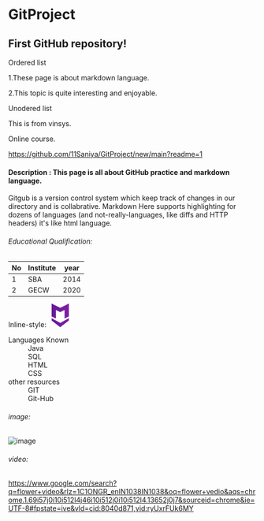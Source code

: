 # GitProject
## First GitHub repository!
Ordered list 

1.These page is about markdown language.

2.This topic is quite interesting and enjoyable.

Unodered list

This is from vinsys.

Online course.

https://github.com/11Saniya/GitProject/new/main?readme=1

#### Description : This page is all about GitHub practice and markdown language.
Gitgub is a version control system which keep track of changes in our directory and is collabrative.
Markdown Here supports highlighting for dozens of languages (and not-really-languages, like diffs and HTTP headers)
it's like html language.

[^1]: My refernce.

[^2]: all about my usage.

###### Educational Qualification:


|No | Institute  | year | 
|---|------------| -----|
|1  | SBA        | 2014 |
|2  | GECW       |  2020| 

Inline-style: 
![alt text](https://github.com/adam-p/markdown-here/raw/master/src/common/images/icon48.png "Logo Title Text 1")

<dl>
  <dt>Languages Known </dt>
  <dd>Java<dd>
  <dd>SQL<dd>
  <dd>HTML<dd>
  <dd>CSS<dd>
  
  <dt>other resources</dt>
     <dd>GIT<dd>
     <dd>Git-Hub<dd>
   </dl>
  
  
###### image:
![image](https://user-images.githubusercontent.com/127282114/232989503-7e6bc08f-da7b-4725-8bee-ad8a226f1267.png)

###### video:
https://www.google.com/search?q=flower+video&rlz=1C1ONGR_enIN1038IN1038&oq=flower+vedio&aqs=chrome.1.69i57j0i10i512l4j46i10i512j0i10i512l4.13652j0j7&sourceid=chrome&ie=UTF-8#fpstate=ive&vld=cid:8040d871,vid:ryUxrFUk6MY
